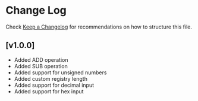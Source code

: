 # Change Log

Check [Keep a Changelog](http://keepachangelog.com/) for recommendations on how to structure this file.


## [v1.0.0]

- Added ADD operation
- Added SUB operation
- Added support for unsigned numbers
- Added custom registry length
- Added support for decimal input
- Added support for hex input
